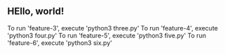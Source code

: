 ## HEllo, world!

To run 'feature-3', execute 'python3 three.py'
To run 'feature-4', execute 'python3 four.py'
To run 'feature-5', execute 'python3 five.py'
To run 'feature-6', execute 'python3 six.py'
